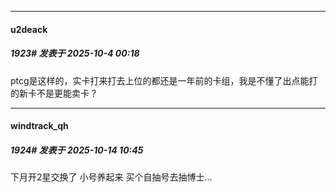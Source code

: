 ﻿
*****

####  u2deack  
##### 1923#       发表于 2025-10-4 00:18

ptcg是这样的，实卡打来打去上位的都还是一年前的卡组，我是不懂了出点能打的新卡不是更能卖卡？

*****

####  windtrack_qh  
##### 1924#       发表于 2025-10-14 10:45

下月开2星交换了 小号养起来 买个自抽号去抽博士…

